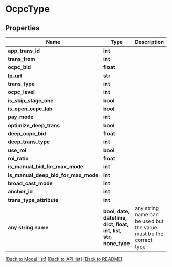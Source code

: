 # OcpcType


## Properties
Name | Type | Description | Notes
------------ | ------------- | ------------- | -------------
**app_trans_id** | **int** |  | [optional] 
**trans_from** | **int** |  | [optional] 
**ocpc_bid** | **float** |  | [optional] 
**lp_url** | **str** |  | [optional] 
**trans_type** | **int** |  | [optional] 
**ocpc_level** | **int** |  | [optional] 
**is_skip_stage_one** | **bool** |  | [optional] 
**is_open_ocpc_lab** | **bool** |  | [optional] 
**pay_mode** | **int** |  | [optional] 
**optimize_deep_trans** | **bool** |  | [optional] 
**deep_ocpc_bid** | **float** |  | [optional] 
**deep_trans_type** | **int** |  | [optional] 
**use_roi** | **bool** |  | [optional] 
**roi_ratio** | **float** |  | [optional] 
**is_manual_bid_for_max_mode** | **int** |  | [optional] 
**is_manual_deep_bid_for_max_mode** | **int** |  | [optional] 
**broad_cast_mode** | **int** |  | [optional] 
**anchor_id** | **int** |  | [optional] 
**trans_type_attribute** | **int** |  | [optional] 
**any string name** | **bool, date, datetime, dict, float, int, list, str, none_type** | any string name can be used but the value must be the correct type | [optional]

[[Back to Model list]](../README.md#documentation-for-models) [[Back to API list]](../README.md#documentation-for-api-endpoints) [[Back to README]](../README.md)


